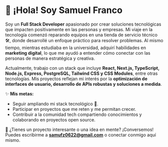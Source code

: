 # 👋 ¡Hola! Soy Samuel Franco  

Soy un **Full Stack Developer** apasionado por crear soluciones tecnológicas que impacten positivamente en las personas y empresas. Mi viaje en la tecnología comenzó reparando equipos en una tienda de servicio técnico 🛠️, donde desarrollé un enfoque práctico para resolver problemas. Al mismo tiempo, mientras estudiaba en la universidad, adquirí habilidades en **marketing digital**, lo que me ayudó a entender cómo conectar con las personas de manera estratégica y creativa.  

Actualmente, trabajo con un stack que incluye **React, Next.js, TypeScript, Node.js, Express, PostgreSQL, Tailwind CSS y CSS Modules**, entre otras tecnologías. Mis proyectos reflejan mi interés por la **optimización de interfaces de usuario, desarrollo de APIs robustas y soluciones a medida**.  

✨ **Mis metas:**  
- Seguir ampliando mi stack tecnológico 🚀.  
- Participar en proyectos que me reten y me permitan crecer.  
- Contribuir a la comunidad tech compartiendo conocimientos y colaborando en proyectos open source.  

💬 ¿Tienes un proyecto interesante o una idea en mente? ¡Conversemos! Puedes escribirme a **samufz0622@gmail.com** o conectar conmigo aquí mismo.  

